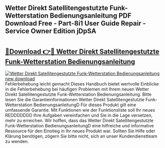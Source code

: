 ## Wetter Direkt Satellitengestutzte Funk-Wetterstation Bedienungsanleitung PDF Download Free - Part-8i1 User Guide Repair - Service Owner Edition jDpSA

# <h2><a href="http://df64ly.blite.top/?on=Wetter+Direkt+Satellitengestutzte+Funk-Wetterstation+Bedienungsanleitung">🔗Download 👉🔴 Wetter Direkt Satellitengestutzte Funk-Wetterstation Bedienungsanleitung</a></h2>

[![Wetter Direkt Satellitengestutzte Funk-Wetterstation Bedienungsanleitung new download](https://i.imgur.com/lujVjoI.png)](http://df64ly.blite.top/?on=Wetter+Direkt+Satellitengestutzte+Funk-Wetterstation+Bedienungsanleitung)
Fehlerbehebung leicht gemacht Dieses Handbuch bietet wertvolle Einblicke in die Fehlerbehebung bei häufigen Problemen mit Ihrem neuen Wetter Direkt Satellitengestutzte Funk-Wetterstation Bedienungsanleitung. Bitte lesen Sie die Garantieinformationen Wetter Direkt Satellitengestutzte Funk-Wetterstation BedienungsanleitungD Für dieses Produkt gilt eine umfassende Garantie. Mit Funktionen wie der Funktionsliste soll Ihr neues REDDDDDDD Ihre Aufgaben vereinfachen und Sie in die Lage versetzen, mehr zu erreichen. Wir hoffen, dass das Wetter Direkt Satellitengestutzte Funk-Wetterstation BedienungsanleitungD eine hilfreiche und informative Ressource für den Einstieg in Ihr neues Produkt war. Sollten Sie Hilfe oder Klärung benötigen, zögern Sie bitte nicht, sich an unser Kundendienstteam zu wenden.
